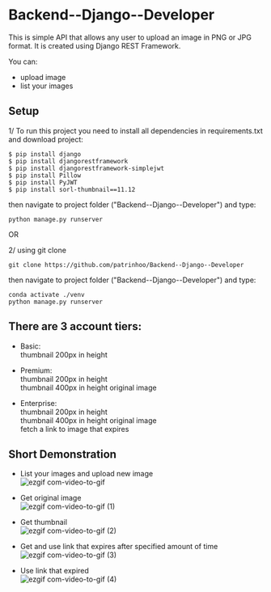 # Backend--Django--Developer

This is simple API that allows any user to upload an image in PNG or JPG format.
It is created using Django REST Framework.

You can:
* upload image
* list your images

## Setup
1/ To run this project you need to install all dependencies in requirements.txt and download project:
```
$ pip install django
$ pip install djangorestframework
$ pip install djangorestframework-simplejwt
$ pip install Pillow
$ pip install PyJWT
$ pip install sorl-thumbnail==11.12
```
then navigate to project folder ("Backend--Django--Developer") and type:
```
python manage.py runserver
```
   
OR  
   
2/ using git clone
```
git clone https://github.com/patrinhoo/Backend--Django--Developer
```
then navigate to project folder ("Backend--Django--Developer") and type:
```
conda activate ./venv
python manage.py runserver
```


## There are 3 account tiers:  
* Basic:  
thumbnail 200px in height

* Premium:  
thumbnail 200px in height  
thumbnail 400px in height
original image  

* Enterprise:  
thumbnail 200px in height  
thumbnail 400px in height
original image  
fetch a link to image that expires  

## Short Demonstration 
* List your images and upload new image  
![ezgif com-video-to-gif](https://user-images.githubusercontent.com/81069467/219980727-75123234-a75b-453c-96de-3f26245f5aff.gif)
  
* Get original image  
![ezgif com-video-to-gif (1)](https://user-images.githubusercontent.com/81069467/219980758-52fcf812-4502-437e-90cc-4a4a0df18312.gif)
  
* Get thumbnail  
![ezgif com-video-to-gif (2)](https://user-images.githubusercontent.com/81069467/219980782-45c48756-2d40-4295-a8ca-ac36630c1c89.gif)
  
* Get and use link that expires after specified amount of time  
![ezgif com-video-to-gif (3)](https://user-images.githubusercontent.com/81069467/219980850-eb95265d-8ea7-41f2-9b8a-2dde84bbace8.gif)
  
* Use link that expired  
![ezgif com-video-to-gif (4)](https://user-images.githubusercontent.com/81069467/219980855-b3d9143c-19c7-435d-b755-59c48865930c.gif)
  
